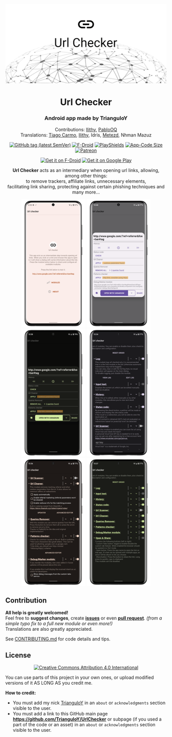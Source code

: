 <!-- ---------- Header ---------- -->
<div align="center">

<img src="./app/src/main/play/listings/en-US/graphics/feature-graphic/featured.png">
<!-- Original background with CC0 from https://www.maxpixel.net/Digital-Network-Internet-Communication-Connections-3537400 -->

# Url Checker
### Android app made by TrianguloY
Contributions: [Ilithy](https://github.com/Ilithy), [PabloOQ](https://github.com/PabloOQ) \
Translations: [Tiago Carmo](https://github.com/ReduxFlakes), [Ilithy](https://github.com/Ilithy), Idris, [Metezd](https://github.com/metezd), Nhman Mazuz

</div>

<!-- ---------- Badges ---------- -->
<div align="center">

[![GitHub tag (latest SemVer)](https://img.shields.io/github/v/tag/TrianguloY/UrlChecker?color=white&label=Latest%20version&sort=semver)](https://github.com/TrianguloY/UrlChecker/blob/master/app/build.gradle)
[![F-Droid](https://img.shields.io/f-droid/v/com.trianguloy.urlchecker?label=F-Droid%20version)](https://gitlab.com/fdroid/fdroiddata/-/blob/master/metadata/com.trianguloy.urlchecker.yml)
[![PlayShields](https://img.shields.io/endpoint?color=green&url=https%3A%2F%2Fplayshields.herokuapp.com%2Fplay%3Fi%3Dcom.trianguloy.urlchecker%26l%3DPlay%2520Store%2520version%26m%3Dv%24version)](https://play.google.com/store/apps/details?id=com.trianguloy.urlchecker)
[![App-Code Size](https://img.shields.io/github/languages/code-size/trianguloy/urlchecker.svg?label=Code%20size)](https://api.github.com/repos/TrianguloY/UrlChecker)
[![Patreon](https://img.shields.io/badge/Patreon-Donate-orange)](https://www.patreon.com/bePatron?u=24747112)

</div>

<!-- ---------- Download ---------- -->
<div align="center">

[<img src="https://fdroid.gitlab.io/artwork/badge/get-it-on.png"
alt="Get it on F-Droid"
height="80">](https://f-droid.org/packages/com.trianguloy.urlchecker)
[<img src="https://play.google.com/intl/en_us/badges/images/generic/en-play-badge.png"
alt="Get it on Google Play"
height="80">](https://play.google.com/store/apps/details?id=com.trianguloy.urlchecker) 
</div>
<!-- <details><summary><h4>links</h4></summary>

  - Google Play: https://play.google.com/store/apps/details?id=com.trianguloy.urlchecker  
  - FDroid: https://f-droid.org/packages/com.trianguloy.urlchecker/
</details> -->

<!-- ---------- Description ---------- -->
<div align="center">

**Url Checker** acts as an intermediary when opening url links, allowing, among other things:  
to remove trackers, affiliate links, unnecessary elements,  
facilitating link sharing, protecting against certain phishing techniques and many more...

</div>

<!-- ---------- Screenshots ---------- -->
<p align="center">
<img 
    src="./app/src/main/play/listings/en-US/graphics/phone-screenshots/1-title.png" 
    height="400"> 
<img 
    src="./app/src/main/play/listings/en-US/graphics/phone-screenshots/2-dialog.png" 
    height="400"> 
<img 
    src="./app/src/main/play/listings/en-US/graphics/phone-screenshots/3-dialog.png" 
    height="400"> 
<img 
    src="./app/src/main/play/listings/en-US/graphics/phone-screenshots/4-modules.png" 
    height="400"> 
<img 
    src="./app/src/main/play/listings/en-US/graphics/phone-screenshots/5-modules.png" 
    height="400">
<img 
    src="./app/src/main/play/listings/en-US/graphics/phone-screenshots/6-modules.png" 
    height="400">
</p>
</div>

<!-- ---------- Contribution ---------- -->
## Contribution

**All help is greatly welcomed!**  
Feel free to **suggest changes**, create [**issues**](https://github.com/TrianguloY/UrlChecker/issues/new) or even [**pull request**](https://help.github.com/articles/about-pull-requests/). _(from a simple typo fix to a full new module or even more!)_  
Translations are also greatly appreciated.

See [CONTRIBUTING.md](CONTRIBUTING.md) for code details and tips.

<!-- ---------- License ---------- -->

## License

<div align="center">

[<img src="https://mirrors.creativecommons.org/presskit/buttons/88x31/png/by.png"
alt="Creative Commons Attribution 4.0 International"
height="40">](http://creativecommons.org/licenses/by/4.0/)

</div>

You can use parts of this project in your own ones, or upload modified versions of it AS LONG AS you credit me.

**How to credit:**

- You must add my nick [TrianguloY](https://github.com/TrianguloY/) in an `about` or `acknowledgments` section visible to the user.
- You must add a link to this GitHub main page **https://github.com/TrianguloY/UrlChecker** or subpage (if you used a part of the code or an asset) in an `about` or `acknowledgments` section visible to the user.
